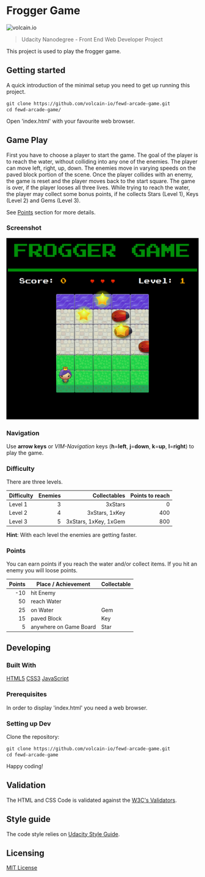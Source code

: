 # Frogger Game

![volcain.io](https://avatars1.githubusercontent.com/u/1916665?v=4&s=400)

> Udacity Nanodegree - Front End Web Developer Project

This project is used to play the frogger game.

## Getting started

A quick introduction of the minimal setup you need to get up running this project.

```shell
git clone https://github.com/volcain-io/fewd-arcade-game.git
cd fewd-arcade-game/
```

Open 'index.html' with your favourite web browser.

## Game Play

First you have to choose a player to start the game. The goal of the player is
to reach the water, without colliding into any one of the enemies. The player
can move left, right, up, down. The enemies move in varying speeds on the paved
block portion of the scene. Once the player collides with an enemy, the game is
reset and the player moves back to the start square. The game is over, if the
player looses all three lives.
While trying to reach the water, the player may collect some bonus points, if he
collects Stars (Level 1), Keys (Level 2) and Gems (Level 3).

See [Points](#points) section for more details.

### Screenshot

![Frogger Game](frogger_game.png)

### Navigation

Use **arrow keys** or
*VIM-Navigation* keys (**h**=**left**, **j**=**down**, **k**=**up**, **l**=**right**)
to play the game.

### Difficulty

There are three levels.

| Difficulty | Enemies | Collectables          | Points to reach |
|------------|--------:|----------------------:|----------------:|
| Level 1    | 3       | 3xStars               | 0               |
| Level 2    | 4       | 3xStars, 1xKey        | 400             |
| Level 3    | 5       | 3xStars, 1xKey, 1xGem | 800             |

**Hint**: With each level the enemies are getting faster.

### Points

You can earn points if you reach the water and/or collect items.
If you hit an enemy you will loose points.

| Points | Place / Achievement    | Collectable |
|-------:|------------------------|-------------|
| -10    | hit Enemy              |             |
| 50     | reach Water            |             |
| 25     | on Water               | Gem         |
| 15     | paved Block            | Key         |
| 5      | anywhere on Game Board | Star        |

## Developing

### Built With

[HTML5](https://www.w3.org/TR/html5/)
[CSS3](https://www.w3.org/Style/CSS/)
[JavaScript](https://developer.mozilla.org/en-US/docs/Web/JavaScript)

### Prerequisites

In order to display 'index.html' you need a web browser.

### Setting up Dev

Clone the repository:

```shell
git clone https://github.com/volcain-io/fewd-arcade-game.git
cd fewd-arcade-game
```

Happy coding!

## Validation

The HTML and CSS Code is validated against the [W3C's Validators](http://validator.w3.org/).

## Style guide

The code style relies on [Udacity Style Guide](https://udacity.github.io/frontend-nanodegree-styleguide/).

## Licensing

[MIT License](LICENSE)
